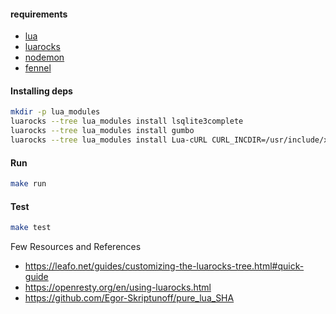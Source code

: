 #### requirements
* [lua](https://www.lua.org)
* [luarocks](https://luarocks.org)
* [nodemon](https://www.npmjs.com/package//nodemon)
* [fennel](https://fennel-lang.org)

#### Installing deps
```bash
mkdir -p lua_modules
luarocks --tree lua_modules install lsqlite3complete
luarocks --tree lua_modules install gumbo
luarocks --tree lua_modules install Lua-cURL CURL_INCDIR=/usr/include/x86_64-linux-gnu/
```

#### Run
```bash
make run
```

#### Test
```bash
make test
```

Few Resources and References

* https://leafo.net/guides/customizing-the-luarocks-tree.html#quick-guide
* https://openresty.org/en/using-luarocks.html
* https://github.com/Egor-Skriptunoff/pure_lua_SHA
